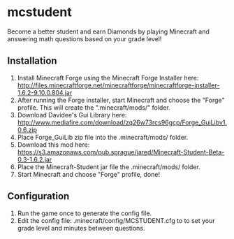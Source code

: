 mcstudent
=========

Become a better student and earn Diamonds by playing Minecraft and answering math questions based on your grade level!

Installation
-------------------
1. Install Minecraft Forge using the Minecraft Forge Installer here: 
       http://files.minecraftforge.net/minecraftforge/minecraftforge-installer-1.6.2-9.10.0.804.jar
2. After running the Forge installer, start Minecraft and choose the "Forge" profile. This will create the ".minecraft/mods/" folder.
3. Download Davidee's Gui Library here: 
       http://www.mediafire.com/download/zq26w73rcs96gcp/Forge_GuiLibv1.0.6.zip
4. Place Forge_GuiLib zip file into the .minecraft/mods/ folder.
5. Download this mod here: 
       https://s3.amazonaws.com/pub.sprague/jared/Minecraft-Student-Beta-0.3-1.6.2.jar
6. Place the Minecraft-Student jar file the .minecraft/mods/ folder. 
7. Start Minecraft and choose "Forge" profile, done!

Configuration
-------------------
1. Run the game once to generate the config file.
2. Edit the config file: .minecraft/config/MCSTUDENT.cfg to to set your grade level and minutes between questions.

